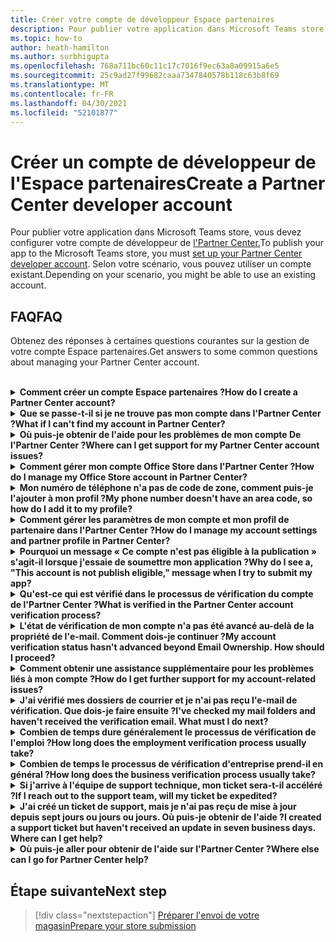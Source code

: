 ```yaml
---
title: Créer votre compte de développeur Espace partenaires
description: Pour publier votre application dans Microsoft Teams store, vous avez besoin d'un compte de développeur de l'Partner Center.
ms.topic: how-to
author: heath-hamilton
ms.author: surbhigupta
ms.openlocfilehash: 768a711bc60c11c17c7016f9ec63a8a09915a6e5
ms.sourcegitcommit: 25c9ad27f99682caaa7347840578b118c63b8f69
ms.translationtype: MT
ms.contentlocale: fr-FR
ms.lasthandoff: 04/30/2021
ms.locfileid: "52101877"
---
```

# <a name="create-a-partner-center-developer-account"></a><span data-ttu-id="c0604-103">Créer un compte de développeur de l'Espace partenaires</span><span class="sxs-lookup"><span data-stu-id="c0604-103">Create a Partner Center developer account</span></span>

<span data-ttu-id="c0604-104">Pour publier votre application dans Microsoft Teams store, vous devez configurer votre compte de développeur de [l'Partner Center.](https://docs.microsoft.com/office/dev/store/open-a-developer-account)</span><span class="sxs-lookup"><span data-stu-id="c0604-104">To publish your app to the Microsoft Teams store, you must [set up your Partner Center developer account](https://docs.microsoft.com/office/dev/store/open-a-developer-account).</span></span> <span data-ttu-id="c0604-105">Selon votre scénario, vous pouvez utiliser un compte existant.</span><span class="sxs-lookup"><span data-stu-id="c0604-105">Depending on your scenario, you might be able to use an existing account.</span></span>

## <a name="faq"></a><span data-ttu-id="c0604-106">FAQ</span><span class="sxs-lookup"><span data-stu-id="c0604-106">FAQ</span></span>

<span data-ttu-id="c0604-107">Obtenez des réponses à certaines questions courantes sur la gestion de votre compte Espace partenaires.</span><span class="sxs-lookup"><span data-stu-id="c0604-107">Get answers to some common questions about managing your Partner Center account.</span></span>

<br>

<details>

<summary><span data-ttu-id="c0604-108"><b>Comment créer un compte Espace partenaires ?</b></span><span class="sxs-lookup"><span data-stu-id="c0604-108"><b>How do I create a Partner Center account?</b></span></span></summary>

<span data-ttu-id="c0604-109">Vous pouvez créer un compte Espace partenaires de l'une des manières suivantes :</span><span class="sxs-lookup"><span data-stu-id="c0604-109">You can create a Partner Center account one of the following ways:</span></span>

* <span data-ttu-id="c0604-110">Si vous débutez avec l'Espace partenaires et que vous n'avez pas de compte réseau Microsoft, créez un compte à l'aide de la page d'inscription de [l'Espace partenaires.](/office/dev/store/open-a-developer-account#create-an-account-using-the-partner-center-enrollment-page)</span><span class="sxs-lookup"><span data-stu-id="c0604-110">If you're new to Partner Center and don't have a Microsoft Network Account, [create an account using the Partner Center enrollment page](/office/dev/store/open-a-developer-account#create-an-account-using-the-partner-center-enrollment-page).</span></span>
* <span data-ttu-id="c0604-111">Si vous êtes déjà inscrit à Microsoft Partner Network, créez un compte directement à partir de l'Espace partenaires à l'aide des inscriptions à l'Espace [partenaires Microsoft existantes.](/office/dev/store/open-a-developer-account#create-an-account-using-an-existing-partner-center-enrollment)</span><span class="sxs-lookup"><span data-stu-id="c0604-111">If you're already enrolled in the Microsoft Partner Network, [create an account directly from Partner Center using existing Microsoft Partner Center enrollments](/office/dev/store/open-a-developer-account#create-an-account-using-an-existing-partner-center-enrollment).</span></span>

<br>

</details>

<details>

<summary><span data-ttu-id="c0604-112"><b>Que se passe-t-il si je ne trouve pas mon compte dans l'Partner Center ?</b></span><span class="sxs-lookup"><span data-stu-id="c0604-112"><b>What if I can't find my account in Partner Center?</b></span></span></summary>

<span data-ttu-id="c0604-113">Ouvrez un [ticket de support de l'Espace](https://partner.microsoft.com/support/v2/?stage=1) partenaires et sélectionnez ce qui suit :</span><span class="sxs-lookup"><span data-stu-id="c0604-113">Open a [Partner Center support ticket](https://partner.microsoft.com/support/v2/?stage=1) and select the following:</span></span>

| <span data-ttu-id="c0604-114">Menu</span><span class="sxs-lookup"><span data-stu-id="c0604-114">Menu</span></span> | <span data-ttu-id="c0604-115">Option</span><span class="sxs-lookup"><span data-stu-id="c0604-115">Option</span></span> |
| -------   | -------  |
|<span data-ttu-id="c0604-116">Catégorie</span><span class="sxs-lookup"><span data-stu-id="c0604-116">Category</span></span>| <span data-ttu-id="c0604-117">Commercial Marketplace</span><span class="sxs-lookup"><span data-stu-id="c0604-117">Commercial Marketplace</span></span>|
| <span data-ttu-id="c0604-118">Rubrique</span><span class="sxs-lookup"><span data-stu-id="c0604-118">Topic</span></span> | <span data-ttu-id="c0604-119">Questions générales sur l'aide et les comments sur Marketplace</span><span class="sxs-lookup"><span data-stu-id="c0604-119">General Marketplace Help and How-to questions</span></span> |
| <span data-ttu-id="c0604-120">Subtopic</span><span class="sxs-lookup"><span data-stu-id="c0604-120">Subtopic</span></span>| <span data-ttu-id="c0604-121">Complément Office</span><span class="sxs-lookup"><span data-stu-id="c0604-121">Office add-in</span></span> |

<br>

</details>

<details>

<summary><span data-ttu-id="c0604-122"><b>Où puis-je obtenir de l'aide pour les problèmes de mon compte De l'Partner Center ?</b></span><span class="sxs-lookup"><span data-stu-id="c0604-122"><b>Where can I get support for my Partner Center account issues?</b></span></span></summary>

<span data-ttu-id="c0604-123">Visitez la [page de support des éditeurs](https://aka.ms/marketplacepublishersupport) pour rechercher votre problème.</span><span class="sxs-lookup"><span data-stu-id="c0604-123">Visit the [publishers support page](https://aka.ms/marketplacepublishersupport) to search for your issue.</span></span> <span data-ttu-id="c0604-124">Si les conseils ne sont pas utiles, créez un ticket de support de [l'Espace partenaires.](/azure/marketplace/partner-center-portal/support#how-to-open-a-support-ticket)</span><span class="sxs-lookup"><span data-stu-id="c0604-124">If the guidance isn't helpful, create a [Partner Center support ticket](/azure/marketplace/partner-center-portal/support#how-to-open-a-support-ticket).</span></span>

<br>

</details>

<details>

<summary><span data-ttu-id="c0604-125"><b>Comment gérer mon compte Office Store dans l'Partner Center ?</b></span><span class="sxs-lookup"><span data-stu-id="c0604-125"><b>How do I manage my Office Store account in Partner Center?</b></span></span></summary>

<span data-ttu-id="c0604-126">Pour plus d'informations, voir Gérer votre compte [via l'Partner Center.](/office/dev/store/manage-account-settings-and-profile)</span><span class="sxs-lookup"><span data-stu-id="c0604-126">See [manage your account through Partner Center](/office/dev/store/manage-account-settings-and-profile) for information.</span></span>

<br>

</details>

<details>

<summary><span data-ttu-id="c0604-127"><b>Mon numéro de téléphone n'a pas de code de zone, comment puis-je l'ajouter à mon profil ?</b></span><span class="sxs-lookup"><span data-stu-id="c0604-127"><b>My phone number doesn't have an area code, so how do I add it to my profile?</b></span></span></summary>

<span data-ttu-id="c0604-128">Le numéro de téléphone est en trois parties : code pays, code de zone et numéro de téléphone.</span><span class="sxs-lookup"><span data-stu-id="c0604-128">The phone number has three parts: country code, area code, and telephone number.</span></span> <span data-ttu-id="c0604-129">Si votre numéro de téléphone n'inclut pas de code de zone, laissez la deuxième zone vide et complétez la troisième zone.</span><span class="sxs-lookup"><span data-stu-id="c0604-129">If your phone number doesn't include an area code, leave the second box empty and complete the third box.</span></span>

<br>

</details>

<details>

<summary><span data-ttu-id="c0604-130"><b>Comment gérer les paramètres de mon compte et mon profil de partenaire dans l'Partner Center ?</b></span><span class="sxs-lookup"><span data-stu-id="c0604-130"><b>How do I manage my account settings and partner profile in Partner Center?</b></span></span></summary>

<span data-ttu-id="c0604-131">Pour plus [d'informations,](/windows/uwp/publish/manage-account-settings-and-profile#additional-settings-and-info) voir gérer les paramètres de compte et les informations de profil.</span><span class="sxs-lookup"><span data-stu-id="c0604-131">See [manage account settings and profile info](/windows/uwp/publish/manage-account-settings-and-profile#additional-settings-and-info) for information.</span></span>

<br>

</details>

<details>

<summary><span data-ttu-id="c0604-132"><b>Pourquoi un message « Ce compte n'est pas éligible à la publication » s'agit-il lorsque j'essaie de soumettre mon application ?</b></span><span class="sxs-lookup"><span data-stu-id="c0604-132"><b>Why do I see a, "This account is not publish eligible," message when I try to submit my app?</b></span></span></summary>

<span data-ttu-id="c0604-133">Vous avez reçu ce message d'erreur car l'état [de vérification de](/partner-center/verification-responses) votre compte est en attente.</span><span class="sxs-lookup"><span data-stu-id="c0604-133">You received this error message because your [account verification status](/partner-center/verification-responses) is pending.</span></span> <span data-ttu-id="c0604-134">Vérifiez votre statut dans le tableau de bord de l'Centre [partenaires.](https://partner.microsoft.com/dashboard)</span><span class="sxs-lookup"><span data-stu-id="c0604-134">Check your status in the Partner Center [dashboard](https://partner.microsoft.com/dashboard).</span></span> <span data-ttu-id="c0604-135">Sélectionnez **l Paramètres** icône d'engrenage et choisissez Paramètres du développeur **> paramètres**> compte.</span><span class="sxs-lookup"><span data-stu-id="c0604-135">Select the **Settings** gear icon and choose **Developer settings > Account > Account settings**.</span></span>

![État de vérification de l'Partner Center](~/assets/images/partner-center-verification-status.png)

<br>

</details>

<details>

<summary><span data-ttu-id="c0604-137"><b>Qu'est-ce qui est vérifié dans le processus de vérification du compte de l'Partner Center ?</b></span><span class="sxs-lookup"><span data-stu-id="c0604-137"><b>What is verified in the Partner Center account verification process?</b></span></span></summary>

<span data-ttu-id="c0604-138">Il existe trois zones de vérification, **la propriété de messagerie,** **l'emploi** et **l'entreprise.**</span><span class="sxs-lookup"><span data-stu-id="c0604-138">There are three verification areas, **Email Ownership**, **Employment**, and **Business**.</span></span> <span data-ttu-id="c0604-139">Pour plus d'informations, [voir ce qui est vérifié et comment y répondre.](/partner-center/verification-responses#what-is-verified-and-how-to-respond)</span><span class="sxs-lookup"><span data-stu-id="c0604-139">For more information, see [what is verified and how to respond](/partner-center/verification-responses#what-is-verified-and-how-to-respond).</span></span>

<span data-ttu-id="c0604-140">Si vous êtes le contact principal, l'administrateur global ou l'administrateur de compte, vous pouvez surveiller l'état de vérification et suivre l'avancement sur votre page de profil.</span><span class="sxs-lookup"><span data-stu-id="c0604-140">If you're the primary contact, global admin, or account admin, you can monitor verification status and track progress on your profile page.</span></span>

<span data-ttu-id="c0604-141">Une fois le processus de vérification terminé, l'état de votre inscription sur la page de profil passe *d'en* attente *à autorisé.*</span><span class="sxs-lookup"><span data-stu-id="c0604-141">Once verification process is complete, the status of your enrollment on the profile page changes from *pending* to *authorized*.</span></span> <span data-ttu-id="c0604-142">Le contact principal reçoit ensuite un courrier électronique de Microsoft dans les jours ou suivants.</span><span class="sxs-lookup"><span data-stu-id="c0604-142">The primary contact then receives an email from Microsoft within a few business days.</span></span>

<br>

</details>

<details>

<summary><span data-ttu-id="c0604-143"><b>L'état de vérification de mon compte n'a pas été avancé au-delà de la propriété de l'e-mail. Comment dois-je continuer ?</b></span><span class="sxs-lookup"><span data-stu-id="c0604-143"><b>My account verification status hasn't advanced beyond Email Ownership. How should I proceed?</b></span></span></summary>

<span data-ttu-id="c0604-144">Pendant le **processus de vérification de la** propriété du courrier électronique, un message électronique de vérification est envoyé au contact principal.</span><span class="sxs-lookup"><span data-stu-id="c0604-144">During the **Email Ownership** verification process, a verification email is sent to the primary contact.</span></span> <span data-ttu-id="c0604-145">Vérifiez la boîte de réception de votre contact principal pour obtenir un e-mail de **maccount@microsoft.com** avec l'action de ligne d'objet requise : Vérifiez votre compte de messagerie auprès de **Microsoft** et terminez le processus de vérification du courrier électronique.</span><span class="sxs-lookup"><span data-stu-id="c0604-145">Check your primary contact inbox for an email from **maccount@microsoft.com** with the subject line **Action needed: Verify your email account with Microsoft** and complete the email verification process.</span></span> <span data-ttu-id="c0604-146">L'e-mail de vérification est envoyé à l'adresse répertoriée dans les paramètres de votre compte De l'Partner Center.</span><span class="sxs-lookup"><span data-stu-id="c0604-146">The verification email is sent to the address listed on your Partner Center account settings.</span></span>

<span data-ttu-id="c0604-147">N'oubliez pas les informations suivantes sur le processus de vérification du courrier électronique :</span><span class="sxs-lookup"><span data-stu-id="c0604-147">Remember the following about the email verification process:</span></span>

* <span data-ttu-id="c0604-148">Le lien de vérification du courrier électronique n'est valide que pendant sept jours.</span><span class="sxs-lookup"><span data-stu-id="c0604-148">The email verification link is only valid for seven days.</span></span>
* <span data-ttu-id="c0604-149">Vous pouvez demander à renvoyer l'e-mail en visitant la page de votre profil de partenaire et en sélectionnant le lien renvoyer le courrier électronique de **vérification.**</span><span class="sxs-lookup"><span data-stu-id="c0604-149">You can request to resend the email by visiting your partner profile page and selecting the **Resend verification email** link.</span></span>
* <span data-ttu-id="c0604-150">Pour vous assurer que vous recevez le courrier électronique, **la** liste microsoft.com en tant que domaine sécurisé et vérifiez vos dossiers de courrier indésirable.</span><span class="sxs-lookup"><span data-stu-id="c0604-150">To ensure you receive the email, safe-list **microsoft.com** as a secure domain and check your junk email folders.</span></span>

<br>

</details>

<details>

<summary><span data-ttu-id="c0604-151"><b>Comment obtenir une assistance supplémentaire pour les problèmes liés à mon compte ?</b></span><span class="sxs-lookup"><span data-stu-id="c0604-151"><b>How do I get further support for my account-related issues?</b></span></span></summary>

<span data-ttu-id="c0604-152">Pour plus [d'informations,](/azure/marketplace/partner-center-portal/support) voir la prise en charge du programme Commercial Marketplace dans l'Espace partenaires.</span><span class="sxs-lookup"><span data-stu-id="c0604-152">See [support for the Commercial Marketplace program in Partner Center](/azure/marketplace/partner-center-portal/support) for information.</span></span>

<br>

</details>

<details>

<summary><span data-ttu-id="c0604-153"><b>J'ai vérifié mes dossiers de courrier et je n'ai pas reçu l'e-mail de vérification. Que dois-je faire ensuite ?</b></span><span class="sxs-lookup"><span data-stu-id="c0604-153"><b>I've checked my mail folders and haven't received the verification email. What must I do next?</b></span></span></summary>

<span data-ttu-id="c0604-154">Procédez comme suit :</span><span class="sxs-lookup"><span data-stu-id="c0604-154">Try the following:</span></span>

* <span data-ttu-id="c0604-155">Vérifiez votre dossier de courrier indésirable ou de courrier indésirable.</span><span class="sxs-lookup"><span data-stu-id="c0604-155">Check your junk or spam folder.</span></span>
* <span data-ttu-id="c0604-156">Clear the browser cache, go to your Partner Center account dashboard, and select **Resend verification email**.</span><span class="sxs-lookup"><span data-stu-id="c0604-156">Clear the browser cache, go to your Partner Center account dashboard, and select **Resend verification email**.</span></span>
* <span data-ttu-id="c0604-157">Essayez d'accéder au **lien renvoyer le courrier** électronique de vérification à partir d'un autre navigateur.</span><span class="sxs-lookup"><span data-stu-id="c0604-157">Try accessing the **Resend verification email** link from a different browser.</span></span>
* <span data-ttu-id="c0604-158">Contactez votre service informatique pour vous assurer que les e-mails de vérification ne sont pas bloqués par votre serveur de messagerie.</span><span class="sxs-lookup"><span data-stu-id="c0604-158">Work with your IT department to ensure that the verification emails are not blocked by your email server.</span></span>
* <span data-ttu-id="c0604-159">Ajustez le filtre de courrier indésirable de votre serveur pour autoriser ou lister en toute sécurité tous les e-mails provenant **maccount@microsoft.com**.</span><span class="sxs-lookup"><span data-stu-id="c0604-159">Adjust your server's spam filter to allow or safe-list all emails from **maccount@microsoft.com**.</span></span>

<br>

</details>

<details>

<summary><span data-ttu-id="c0604-160"><b>Combien de temps dure généralement le processus de vérification de l'emploi ?</b></span><span class="sxs-lookup"><span data-stu-id="c0604-160"><b>How long does the employment verification process usually take?</b></span></span></summary>

<span data-ttu-id="c0604-161">Si tous les détails envoyés sont corrects, le processus de vérification de l'emploi prend environ deux heures.</span><span class="sxs-lookup"><span data-stu-id="c0604-161">If all the submitted details are correct, the employment verification process takes about two hours to complete.</span></span>

<br>

</details>

<details>

<summary><span data-ttu-id="c0604-162"><b>Combien de temps le processus de vérification d'entreprise prend-il en général ?</b></span><span class="sxs-lookup"><span data-stu-id="c0604-162"><b>How long does the business verification process usually take?</b></span></span></summary>

<span data-ttu-id="c0604-163">Si tous les documents requis sont envoyés, la vérification de l'entreprise prend un à deux jours ou plus.</span><span class="sxs-lookup"><span data-stu-id="c0604-163">If all the required documents are submitted, business verification takes one to two business days to complete.</span></span>

<br>

</details>

<details>

<summary><span data-ttu-id="c0604-164"><b>Si j'arrive à l'équipe de support technique, mon ticket sera-t-il accéléré ?</b></span><span class="sxs-lookup"><span data-stu-id="c0604-164"><b>If I reach out to the support team, will my ticket be expedited?</b></span></span></summary>

<span data-ttu-id="c0604-165">Les tickets de support sont résolus dans une semaine.</span><span class="sxs-lookup"><span data-stu-id="c0604-165">Support tickets get resolved in a week.</span></span> <span data-ttu-id="c0604-166">Recherchez les mises à jour envoyées à l'e-mail que vous avez fourni lors de la création du ticket de support.</span><span class="sxs-lookup"><span data-stu-id="c0604-166">Check for updates sent to the email you provided when creating the support ticket.</span></span>

<br>

</details>

<details>

<summary><span data-ttu-id="c0604-167"><b>J'ai créé un ticket de support, mais je n'ai pas reçu de mise à jour depuis sept jours ou jours ou jours. Où puis-je obtenir de l'aide ?</b></span><span class="sxs-lookup"><span data-stu-id="c0604-167"><b>I created a support ticket but haven't received an update in seven business days. Where can I get help?</b></span></span></summary>

<span data-ttu-id="c0604-168">Envoyez un courrier électronique <a href="mailto:teamsubm@microsoft.com">à teamsubm@microsoft.com</a> avec les détails suivants :</span><span class="sxs-lookup"><span data-stu-id="c0604-168">Send an email to <a href="mailto:teamsubm@microsoft.com">teamsubm@microsoft.com</a> with the following details:</span></span>

* <span data-ttu-id="c0604-169">**Ligne d'objet**: Problème de compte de l'Centre partenaires pour *<your app name>*</span><span class="sxs-lookup"><span data-stu-id="c0604-169">**Subject Line**: Partner Center Account Issue for *<your app name>*</span></span>
* <span data-ttu-id="c0604-170">**Corps de l'e-mail**:</span><span class="sxs-lookup"><span data-stu-id="c0604-170">**Email body**:</span></span>
    * <span data-ttu-id="c0604-171">Numéro de ticket de support</span><span class="sxs-lookup"><span data-stu-id="c0604-171">Support ticket number</span></span>
    * <span data-ttu-id="c0604-172">Votre ID vendeur</span><span class="sxs-lookup"><span data-stu-id="c0604-172">Your seller ID</span></span>
    * <span data-ttu-id="c0604-173">Capture d'écran du problème (si possible)</span><span class="sxs-lookup"><span data-stu-id="c0604-173">A screenshot of the issue (if possible)</span></span>

<br>

</details>

<details>

<summary><span data-ttu-id="c0604-174"><b>Où puis-je aller pour obtenir de l'aide sur l'Partner Center ?</b></span><span class="sxs-lookup"><span data-stu-id="c0604-174"><b>Where else can I go for Partner Center help?</b></span></span></summary>

<span data-ttu-id="c0604-175">Les ressources suivantes peuvent également vous aider :</span><span class="sxs-lookup"><span data-stu-id="c0604-175">The following resources can also assist:</span></span>

* [<span data-ttu-id="c0604-176">FAQ Microsoft 365 soumission d'application</span><span class="sxs-lookup"><span data-stu-id="c0604-176">Microsoft 365 app submission FAQ</span></span>](/office/dev/store/appsource-submission-faq)
* [<span data-ttu-id="c0604-177">Documentation marketplace commerciale</span><span class="sxs-lookup"><span data-stu-id="c0604-177">Commercial marketplace documentation</span></span>](/azure/marketplace/)

<br>

</details>

## <a name="next-step"></a><span data-ttu-id="c0604-178">Étape suivante</span><span class="sxs-lookup"><span data-stu-id="c0604-178">Next step</span></span>

> [!div class="nextstepaction"]
> [<span data-ttu-id="c0604-179">Préparer l'envoi de votre magasin</span><span class="sxs-lookup"><span data-stu-id="c0604-179">Prepare your store submission</span></span>](~/concepts/deploy-and-publish/appsource/prepare/submission-checklist.md)
